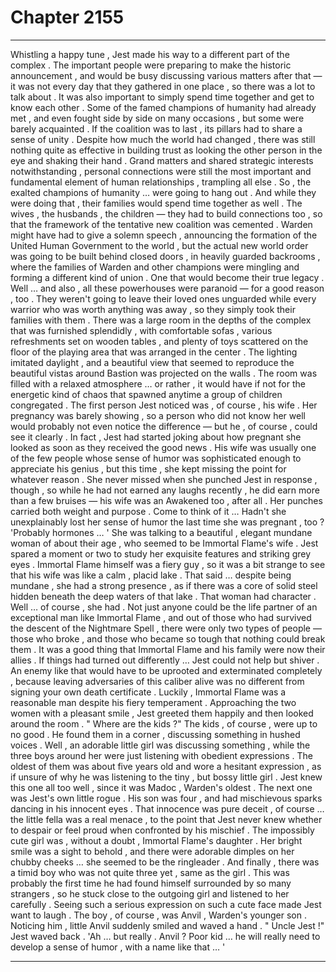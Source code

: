 
# Chapter 2155


---

Whistling a happy tune , Jest made his way to a different part of the complex .
The important people were preparing to make the historic announcement , and would be busy discussing various matters after that — it was not every day that they gathered in one place , so there was a lot to talk about .
It was also important to simply spend time together and get to know each other . Some of the famed champions of humanity had already met , and even fought side by side on many occasions , but some were barely acquainted . If the coalition was to last , its pillars had to share a sense of unity .
Despite how much the world had changed , there was still nothing quite as effective in building trust as looking the other person in the eye and shaking their hand .
Grand matters and shared strategic interests notwithstanding , personal connections were still the most important and fundamental element of human relationships , trampling all else . So , the exalted champions of humanity … were going to hang out .
And while they were doing that , their families would spend time together as well . The wives , the husbands , the children — they had to build connections too , so that the framework of the tentative new coalition was cemented .
Warden might have had to give a solemn speech , announcing the formation of the United Human Government to the world , but the actual new world order was going to be built behind closed doors , in heavily guarded backrooms , where the families of Warden and other champions were mingling and forming a different kind of union .
One that would become their true legacy .
Well … and also , all these powerhouses were paranoid — for a good reason , too . They weren't going to leave their loved ones unguarded while every warrior who was worth anything was away , so they simply took their families with them .
There was a large room in the depths of the complex that was furnished splendidly , with comfortable sofas , various refreshments set on wooden tables , and plenty of toys scattered on the floor of the playing area that was arranged in the center . The lighting imitated daylight , and a beautiful view that seemed to reproduce the beautiful vistas around Bastion was projected on the walls .
The room was filled with a relaxed atmosphere … or rather , it would have if not for the energetic kind of chaos that spawned anytime a group of children congregated .
The first person Jest noticed was , of course , his wife . Her pregnancy was barely showing , so a person who did not know her well would probably not even notice the difference — but he , of course , could see it clearly .
In fact , Jest had started joking about how pregnant she looked as soon as they received the good news . His wife was usually one of the few people whose sense of humor was sophisticated enough to appreciate his genius , but this time , she kept missing the point for whatever reason .
She never missed when she punched Jest in response , though , so while he had not earned any laughs recently , he did earn more than a few bruises — his wife was an Awakened too , after all . Her punches carried both weight and purpose .
Come to think of it …
Hadn't she unexplainably lost her sense of humor the last time she was pregnant , too ?
'Probably hormones … '
She was talking to a beautiful , elegant mundane woman of about their age , who seemed to be Immortal Flame's wife . Jest spared a moment or two to study her exquisite features and striking grey eyes .
Immortal Flame himself was a fiery guy , so it was a bit strange to see that his wife was like a calm , placid lake . That said … despite being mundane , she had a strong presence , as if there was a core of solid steel hidden beneath the deep waters of that lake .
That woman had character .
Well … of course , she had . Not just anyone could be the life partner of an exceptional man like Immortal Flame , and out of those who had survived the descent of the Nightmare Spell , there were only two types of people — those who broke , and those who became so tough that nothing could break them .
It was a good thing that Immortal Flame and his family were now their allies . If things had turned out differently … Jest could not help but shiver . An enemy like that would have to be uprooted and exterminated completely , because leaving adversaries of this caliber alive was no different from signing your own death certificate .
Luckily , Immortal Flame was a reasonable man despite his fiery temperament .
Approaching the two women with a pleasant smile , Jest greeted them happily and then looked around the room .
" Where are the kids ?"
The kids , of course , were up to no good .
He found them in a corner , discussing something in hushed voices .
Well , an adorable little girl was discussing something , while the three boys around her were just listening with obedient expressions .
The oldest of them was about five years old and wore a hesitant expression , as if unsure of why he was listening to the tiny , but bossy little girl . Jest knew this one all too well , since it was Madoc , Warden's oldest .
The next one was Jest's own little rogue . His son was four , and had mischievous sparks dancing in his innocent eyes . That innocence was pure deceit , of course … the little fella was a real menace , to the point that Jest never knew whether to despair or feel proud when confronted by his mischief .
The impossibly cute girl was , without a doubt , Immortal Flame's daughter . Her bright smile was a sight to behold , and there were adorable dimples on her chubby cheeks … she seemed to be the ringleader .
And finally , there was a timid boy who was not quite three yet , same as the girl . This was probably the first time he had found himself surrounded by so many strangers , so he stuck close to the outgoing girl and listened to her carefully .
Seeing such a serious expression on such a cute face made Jest want to laugh .
The boy , of course , was Anvil , Warden's younger son .
Noticing him , little Anvil suddenly smiled and waved a hand .
" Uncle Jest !"
Jest waved back .
'Ah … but really . Anvil ? Poor kid … he will really need to develop a sense of humor , with a name like that … '

---

